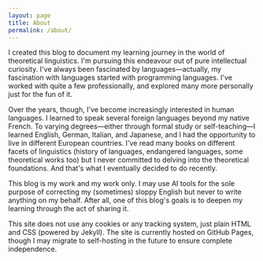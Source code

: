 ```yaml
---
layout: page
title: About
permalink: /about/
---
```


I created this blog to document my learning journey in the world of theoretical linguistics. I'm pursuing this endeavour out of pure intellectual curiosity. I've always been fascinated by languages—actually, my fascination with languages started with programming languages. I've worked with quite a few professionally, and explored many more personally just for the fun of it.

Over the years, though, I've become increasingly interested in human languages. I learned to speak several foreign languages beyond my native French. To varying degrees—either through formal study or self-teaching—I learned English, German, Italian, and Japanese, and I had the opportunity to live in different European countries. I've read many books on different facets of linguistics (history of languages, endangered languages, some theoretical works too) but I never committed to delving into the theoretical foundations. And that's what I eventually decided to do recently.

This blog is my work and my work only. I may use AI tools for the sole purpose of correcting my (sometimes) sloppy English but never to write anything on my behalf. After all, one of this blog's goals is to deepen my learning through the act of sharing it.

This site does not use any cookies or any tracking system, just plain HTML and CSS (powered by Jekyll). The site is currently hosted on GitHub Pages, though I may migrate to self-hosting in the future to ensure complete independence.
